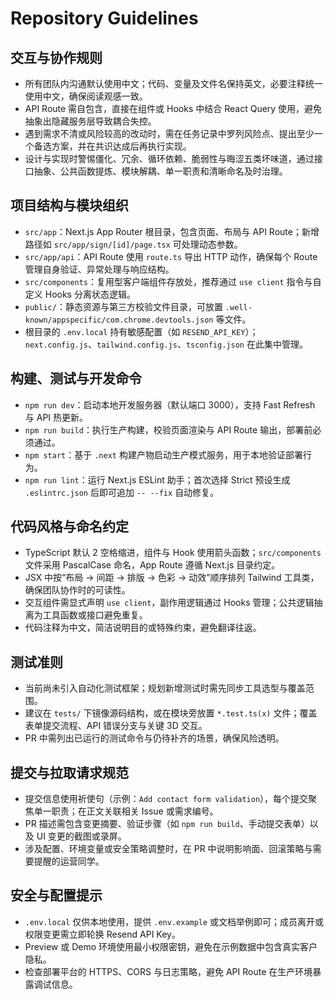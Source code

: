 # Repository Guidelines

## 交互与协作规则
- 所有团队内沟通默认使用中文；代码、变量及文件名保持英文，必要注释统一使用中文，确保阅读观感一致。
- API Route 需自包含，直接在组件或 Hooks 中结合 React Query 使用，避免抽象出隐藏服务层导致耦合失控。
- 遇到需求不清或风险较高的改动时，需在任务记录中罗列风险点、提出至少一个备选方案，并在共识达成后再执行实现。
- 设计与实现时警惕僵化、冗余、循环依赖、脆弱性与晦涩五类坏味道，通过接口抽象、公共函数提炼、模块解耦、单一职责和清晰命名及时治理。

## 项目结构与模块组织
- `src/app`：Next.js App Router 根目录，包含页面、布局与 API Route；新增路径如 `src/app/sign/[id]/page.tsx` 可处理动态参数。
- `src/app/api`：API Route 使用 `route.ts` 导出 HTTP 动作，确保每个 Route 管理自身验证、异常处理与响应结构。
- `src/components`：复用型客户端组件存放处，推荐通过 `use client` 指令与自定义 Hooks 分离状态逻辑。
- `public/`：静态资源与第三方校验文件目录，可放置 `.well-known/appspecific/com.chrome.devtools.json` 等文件。
- 根目录的 `.env.local` 持有敏感配置（如 `RESEND_API_KEY`）；`next.config.js`、`tailwind.config.js`、`tsconfig.json` 在此集中管理。

## 构建、测试与开发命令
- `npm run dev`：启动本地开发服务器（默认端口 3000），支持 Fast Refresh 与 API 热更新。
- `npm run build`：执行生产构建，校验页面渲染与 API Route 输出，部署前必须通过。
- `npm start`：基于 `.next` 构建产物启动生产模式服务，用于本地验证部署行为。
- `npm run lint`：运行 Next.js ESLint 助手；首次选择 Strict 预设生成 `.eslintrc.json` 后即可追加 `-- --fix` 自动修复。

## 代码风格与命名约定
- TypeScript 默认 2 空格缩进，组件与 Hook 使用箭头函数；`src/components` 文件采用 PascalCase 命名，App Route 遵循 Next.js 目录约定。
- JSX 中按“布局 → 间距 → 排版 → 色彩 → 动效”顺序排列 Tailwind 工具类，确保团队协作时的可读性。
- 交互组件需显式声明 `use client`，副作用逻辑通过 Hooks 管理；公共逻辑抽离为工具函数或接口避免重复。
- 代码注释为中文，简洁说明目的或特殊约束，避免翻译往返。

## 测试准则
- 当前尚未引入自动化测试框架；规划新增测试时需先同步工具选型与覆盖范围。
- 建议在 `tests/` 下镜像源码结构，或在模块旁放置 `*.test.ts(x)` 文件；覆盖表单提交流程、API 错误分支与关键 3D 交互。
- PR 中需列出已运行的测试命令与仍待补齐的场景，确保风险透明。

## 提交与拉取请求规范
- 提交信息使用祈使句（示例：`Add contact form validation`），每个提交聚焦单一职责；在正文关联相关 Issue 或需求编号。
- PR 描述需包含变更摘要、验证步骤（如 `npm run build`、手动提交表单）以及 UI 变更的截图或录屏。
- 涉及配置、环境变量或安全策略调整时，在 PR 中说明影响面、回滚策略与需要提醒的运营同学。

## 安全与配置提示
- `.env.local` 仅供本地使用，提供 `.env.example` 或文档举例即可；成员离开或权限变更需立即轮换 Resend API Key。
- Preview 或 Demo 环境使用最小权限密钥，避免在示例数据中包含真实客户隐私。
- 检查部署平台的 HTTPS、CORS 与日志策略，避免 API Route 在生产环境暴露调试信息。
